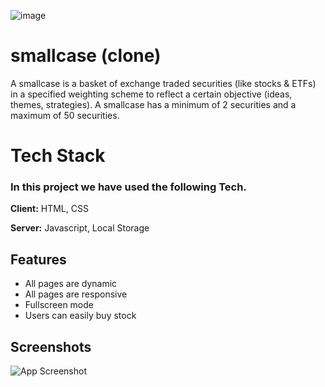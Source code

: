 
![image](https://user-images.githubusercontent.com/76626095/131105690-5c1eff46-f075-4555-bd97-16b98bf4503f.png)

    


# smallcase (clone)

A smallcase is a basket of exchange traded securities (like stocks & ETFs) in a specified weighting scheme to reflect a certain
 objective (ideas, themes, strategies). A smallcase has a minimum of 2 securities and a maximum of 50 securities.

# Tech Stack

### In this project we have used the following Tech.

**Client:** HTML, CSS

**Server:** Javascript, Local Storage


  
## Features

- All pages are dynamic
- All pages are responsive
- Fullscreen mode
- Users can easily buy stock 

  
## Screenshots

![App Screenshot](https://via.placeholder.com/468x300?text=App+Screenshot+Here)

  
